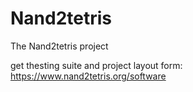 # Nand2tetris
The Nand2tetris project

get thesting suite and project layout form: https://www.nand2tetris.org/software
